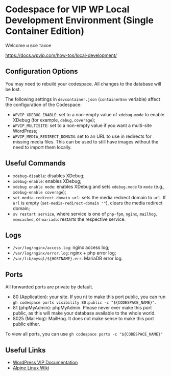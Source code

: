 # Codespace for VIP WP Local Development Environment (Single Container Edition)

Welcome и всё такое

https://docs.wpvip.com/how-tos/local-development/

## Configuration Options

You may need to rebuild your codespace. All changes to the database will be lost.

The following settings in `devcontainer.json` (`containerEnv` veriable) affect the configuration of the Codespace:
  * `WPVIP_XDEBUG_ENABLE`: set to a non-empty value of `xdebug.mode` to enable XDebug (for example, `debug,coverage`);
  * `WPVIP_MULTISITE`: set to a non-empty value if you want a multi-site WordPress;
  * `WPVIP_MEDIA_REDIRECT_DOMAIN`: set to an URL to use in redirects for missing media files. This can be used to still have images without the need to import them locally.

## Useful Commands

  * `xdebug-disable`: disables XDebug;
  * `xdebug-enable`: enables XDebug;
  * `xdebug enable mode`: enables XDebug and sets `xdebug.mode` to `mode` (e.g., `xdebug-enable coverage`);
  * `set-media-redirect-domain url`: sets the media redirect domain to `url`. If `url` is empty (`set-media-redirect-domain ""`), clears the media redirect domain;
  * `sv restart service`, where service is one of `php-fpm`, `nginx`, `mailhog`, `memcached`, or `mariadb`: restarts the respective service.

## Logs

  * `/var/log/nginx/access.log`: nginx access log;
  * `/var/log/nginx/error.log`: nginx + php error log;
  * `/var/lib/mysql/${HOSTNAME}.err`: MariaDB error log.

## Ports

All forwarded ports are private by default.

  * 80 (Application): your site. If you nt to make this port public, you can run `gh codespace ports visibility 80:public -c "${CODESPACE_NAME}"`.
  * 81 (phpMyAdmin): phpMyAdmin. Please never ever make this port public, as this will make your database available to the whole world.
  * 8025 (MailHog): MailHog. It does not make sense to make this port public either.

To view all ports, you can use `gh codespace ports -c "${CODESPACE_NAME}"`

## Useful Links

  * [WordPress VIP Documentation](https://docs.wpvip.com/)
  * [Alpine Linux Wiki](https://wiki.alpinelinux.org/wiki/Main_Page)
